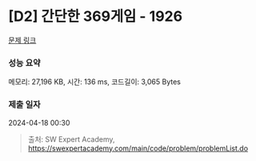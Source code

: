 # [D2] 간단한 369게임 - 1926 

[문제 링크](https://swexpertacademy.com/main/code/problem/problemDetail.do?contestProbId=AV5PTeo6AHUDFAUq) 

### 성능 요약

메모리: 27,196 KB, 시간: 136 ms, 코드길이: 3,065 Bytes

### 제출 일자

2024-04-18 00:30



> 출처: SW Expert Academy, https://swexpertacademy.com/main/code/problem/problemList.do
